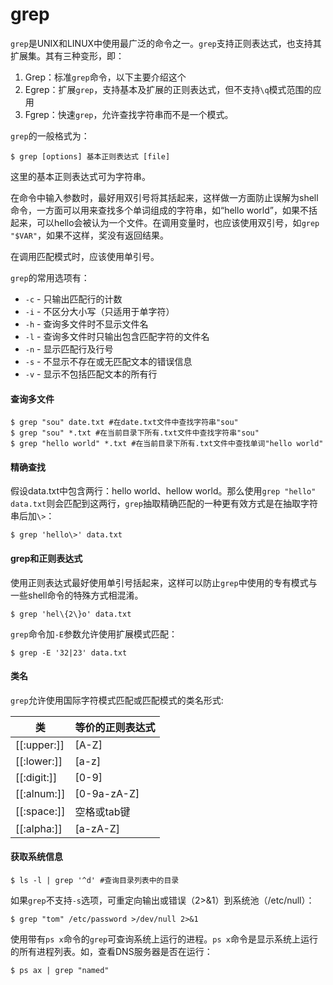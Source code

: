 # grep

`grep`是UNIX和LINUX中使用最广泛的命令之一。`grep`支持正则表达式，也支持其扩展集。其有三种变形，即：

1. Grep：标准`grep`命令，以下主要介绍这个
2. Egrep：扩展`grep`，支持基本及扩展的正则表达式，但不支持`\q`模式范围的应用
3. Fgrep：快速`grep`，允许查找字符串而不是一个模式。



`grep`的一般格式为：

```shell
$ grep [options] 基本正则表达式 [file]
```

这里的基本正则表达式可为字符串。

在命令中输入参数时，最好用双引号将其括起来，这样做一方面防止误解为shell命令，一方面可以用来查找多个单词组成的字符串，如“hello world”，如果不括起来，可以hello会被认为一个文件。在调用变量时，也应该使用双引号，如`grep "$VAR"`，如果不这样，奖没有返回结果。

在调用匹配模式时，应该使用单引号。

`grep`的常用选项有：

* `-c` - 只输出匹配行的计数
* `-i` - 不区分大小写（只适用于单字符）
* `-h` - 查询多文件时不显示文件名
* `-l` - 查询多文件时只输出包含匹配字符的文件名
* `-n` - 显示匹配行及行号
* `-s` - 不显示不存在或无匹配文本的错误信息
* `-v` - 显示不包括匹配文本的所有行



#### 查询多文件

```shell
$ grep "sou" date.txt #在date.txt文件中查找字符串"sou"
$ grep "sou" *.txt #在当前目录下所有.txt文件中查找字符串"sou"
$ grep "hello world" *.txt #在当前目录下所有.txt文件中查找单词"hello world"
```



#### 精确查找

假设data.txt中包含两行：hello world、hellow world。那么使用`grep "hello" data.txt`则会匹配到这两行，`grep`抽取精确匹配的一种更有效方式是在抽取字符串后加`\>`：

```shell
$ grep 'hello\>' data.txt
```



#### grep和正则表达式

使用正则表达式最好使用单引号括起来，这样可以防止`grep`中使用的专有模式与一些shell命令的特殊方式相混淆。

```shell
$ grep 'hel\{2\}o' data.txt
```

`grep`命令加`-E`参数允许使用扩展模式匹配：

```shell
$ grep -E '32|23' data.txt
```



#### 类名

`grep`允许使用国际字符模式匹配或匹配模式的类名形式:

| 类          | 等价的正则表达式 |
| ----------- | ---------------- |
| [[:upper:]] | [A-Z]            |
| [[:lower:]] | [a-z]            |
| [[:digit:]] | [0-9]            |
| [[:alnum:]] | [0-9a-zA-Z]      |
| [[:space:]] | 空格或tab键      |
| [[:alpha:]] | [a-zA-Z]         |



#### 获取系统信息

```shell
$ ls -l | grep '^d' #查询目录列表中的目录
```

如果`grep`不支持`-s`选项，可重定向输出或错误（2>&1）到系统池（/etc/null）：

```shell
$ grep "tom" /etc/password >/dev/null 2>&1
```

使用带有`ps x`命令的`grep`可查询系统上运行的进程。`ps x`命令是显示系统上运行的所有进程列表。如，查看DNS服务器是否在运行：

```shell
$ ps ax | grep "named"
```


